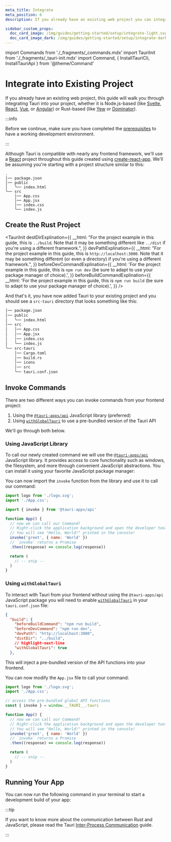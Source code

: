 ```yaml
---
meta_title: Integrate
meta_position: 6
description: If you already have an existing web project you can integrate Tauri into it

sidebar_custom_props:
  doc_card_image: /img/guides/getting-started/setup/integrate-light.svg
  doc_card_image_dark: /img/guides/getting-started/setup/integrate-dark.svg
---
```


import Commands from './\_fragments/\_commands.mdx'
import TauriInit from './\_fragments/\_tauri-init.mdx'
import Command, { InstallTauriCli, InstallTauriApi } from '@theme/Command'

# Integrate into Existing Project

If you already have an existing web project, this guide will walk you through integrating Tauri into your project, whether it is Node.js-based (like [Svelte], [React], [Vue], or [Angular]) or Rust-based (like [Yew] or [Dominator]).

:::info

Before we continue, make sure you have completed the [prerequisites] to have a working development environment.

:::

Although Tauri is compatible with nearly any frontend framework, we'll use a [React] project throughout this guide created using [create-react-app]. We'll be assuming you're starting with a project structure similar to this:

```
.
│── package.json
│── public
│   ╰── index.html
╰── src
    │── App.css
    │── App.jsx
    │── index.css
    ╰── index.js
```

## Create the Rust Project

<TauriInit
destDirExplination={{
    __html:
      "For the project example in this guide, this is <code>../build</code>. Note that it may be something different like <code>../dist</code> if you're using a different framework.",
  }}
devPathExplination={{
    __html:
      "For the project example in this guide, this is <code>http://localhost:3000</code>. Note that it may be something different (or even a directory) if you're using a different framework.",
  }}
beforeDevCommandExplination={{
    __html:
      'For the project example in this guide, this is <code>npm run dev</code> (be sure to adapt to use your package manager of choice).',
  }}
beforeBuildCommandExplination={{
    __html:
      'For the project example in this guide, this is <code>npm run build</code> (be sure to adapt to use your package manager of choice).',
  }}
/>

And that's it, you have now added Tauri to your existing project and you should see a `src-tauri` directory that looks something like this:

```diff {9-14}
│── package.json
│── public
│   ╰── index.html
│── src
│   │── App.css
│   │── App.jsx
│   │── index.css
│   ╰── index.js
╰── src-tauri
    │── Cargo.toml
    │── build.rs
    │── icons
    │── src
    ╰── tauri.conf.json
```

## Invoke Commands

<Commands />

There are two different ways you can invoke commands from your frontend project:

1. Using the [`@tauri-apps/api`] JavaScript library (preferred)
2. Using [`withGlobalTauri`] to use a pre-bundled version of the Tauri API

We'll go through both below.

### Using JavaScript Library

To call our newly created command we will use the [`@tauri-apps/api`] JavaScript library. It provides access to core functionality such as windows, the filesystem, and more through convenient JavaScript abstractions. You can install it using your favorite JavaScript package manager:

<InstallTauriApi />

You can now import the `invoke` function from the library and use it to call our command:

```jsx title=src/App.jsx {4,7-12}
import logo from './logo.svg';
import './App.css';

import { invoke } from '@tauri-apps/api'

function App() {
  // now we can call our Command!
  // Right-click the application background and open the developer tools.
  // You will see "Hello, World!" printed in the console!
  invoke('greet', { name: 'World' })
  // `invoke` returns a Promise
  .then((response) => console.log(response))

  return (
    // -- snip --
  )
}
```

### Using `withGlobalTauri`

To interact with Tauri from your frontend without using the `@tauri-apps/api` JavaScript package you will need to enable [`withGlobalTauri`] in your `tauri.conf.json` file:

```json title=tauri.conf.json
{
  "build": {
    "beforeBuildCommand": "npm run build",
    "beforeDevCommand": "npm run dev",
    "devPath": "http://localhost:3000",
    "distDir": "../build",
    // highlight-next-line
    "withGlobalTauri": true
  },
```

This will inject a pre-bundled version of the API functions into your frontend.

You can now modify the `App.jsx` file to call your command:

```jsx title=src/App.js {4,7-12}
import logo from './logo.svg';
import './App.css';

// access the pre-bundled global API functions
const { invoke } = window.__TAURI__.tauri

function App() {
  // now we can call our Command!
  // Right-click the application background and open the developer tools.
  // You will see "Hello, World!" printed in the console!
  invoke('greet', { name: 'World' })
  // `invoke` returns a Promise
  .then((response) => console.log(response))

  return (
    // -- snip --
  )
}
```

## Running Your App

You can now run the following command in your terminal to start a development build of your app:

<Command name="dev" />

:::tip

If you want to know more about the communication between Rust and JavaScript, please read the Tauri [Inter-Process Communication][inter-process-communication] guide.

:::

[prerequisites]: ../prerequisites.md
[create-react-app]: https://reactjs.org/docs/create-a-new-react-app.html#create-react-app
[svelte]: https://svelte.dev
[react]: https://reactjs.org
[vue]: https://vuejs.org
[angular]: https://angular.io
[yew]: https://yew.rs
[dominator]: https://github.com/Pauan/rust-dominator
[inter-process-communication]: ../../../references/architecture/inter-process-communication/readme.md
[`withglobaltauri`]: ../../../api/config.md#buildconfig.withglobaltauri
[invoke commands]: ./html-css-js.mdx#invoke-commands
[`@tauri-apps/api`]: ../../../api/js/
